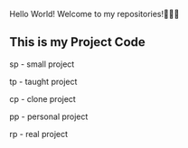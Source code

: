 Hello World! Welcome to my repositories!👋👋👋

## This is my Project Code

sp - small project

tp - taught project

cp - clone project

pp - personal project

rp - real project
